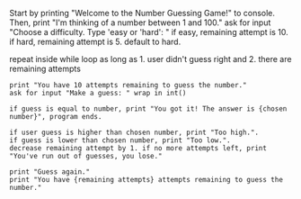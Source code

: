 Start by printing "Welcome to the Number Guessing Game!" to console.
Then, print "I'm thinking of a number between 1 and 100."
ask for input "Choose a difficulty. Type 'easy or 'hard': "
 if easy, remaining attempt is 10. if hard, remaining attempt is 5. default to hard.

repeat inside while loop as long as 1. user didn't guess right and 2. there are remaining attempts

    print "You have 10 attempts remaining to guess the number."
    ask for input "Make a guess: " wrap in int()

    if guess is equal to number, print "You got it! The answer is {chosen number}", program ends.

    if user guess is higher than chosen number, print "Too high.".
    if guess is lower than chosen number, print "Too low.".
    decrease remaining attempt by 1. if no more attempts left, print "You've run out of guesses, you lose."

    print "Guess again." 
    print "You have {remaining attempts} attempts remaining to guess the number." 
    
    
